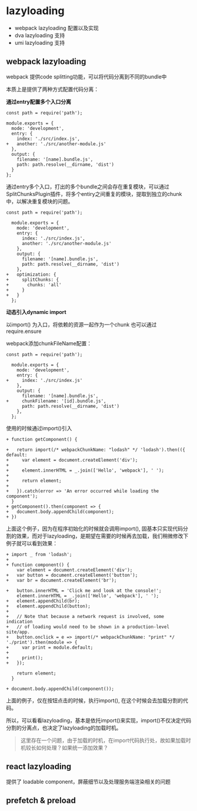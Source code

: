# lazyloading

- webpack lazyloading 配置以及实现
- dva lazyloading 支持
- umi lazyloading 支持


## webpack lazyloading

webpack 提供code splitting功能，可以将代码分离到不同的bundle中

本质上是提供了两种方式配置代码分离：

**通过entry配置多个入口分离**

```
const path = require('path');

module.exports = {
  mode: 'development',
  entry: {
    index: './src/index.js',
+   another: './src/another-module.js'
  },
  output: {
    filename: '[name].bundle.js',
    path: path.resolve(__dirname, 'dist')
  }
};
```

通过entry多个入口，打出的多个bundle之间会存在重复模块，可以通过SplitChunksPlugin插件，将多个entiry之间重复的模块，提取到独立的chunk中，以解决重复模块的问题。


```
const path = require('path');

  module.exports = {
    mode: 'development',
    entry: {
      index: './src/index.js',
      another: './src/another-module.js'
    },
    output: {
      filename: '[name].bundle.js',
      path: path.resolve(__dirname, 'dist')
    },
+   optimization: {
+     splitChunks: {
+       chunks: 'all'
+     }
+   }
  };
```


**动态引入dynamic import**

以import() 为入口，将依赖的资源一起作为一个chunk
也可以通过require.ensure

webpack添加chunkFileName配置：

```
const path = require('path');

  module.exports = {
    mode: 'development',
    entry: {
+     index: './src/index.js'
    },
    output: {
      filename: '[name].bundle.js',
+     chunkFilename: '[id].bundle.js',
      path: path.resolve(__dirname, 'dist')
    },
  };

```


使用的时候通过import()引入
```
+ function getComponent() {

+   return import(/* webpackChunkName: "lodash" */ 'lodash').then(({ default: 
+     var element = document.createElement('div');
+
+     element.innerHTML = _.join(['Hello', 'webpack'], ' ');
+
+     return element;
+
+   }).catch(error => 'An error occurred while loading the component');
  }
+ getComponent().then(component => {
+   document.body.appendChild(component);
+ })
```
 
上面这个例子，因为在程序初始化的时候就会调用import(), 固基本只实现代码分割的效果，而对于lazyloading，是期望在需要的时候再去加载，我们稍微修改下例子就可以看到效果：

```
+ import _ from 'lodash';
+
+ function component() {
    var element = document.createElement('div');
+   var button = document.createElement('button');
+   var br = document.createElement('br');

+   button.innerHTML = 'Click me and look at the console!';
    element.innerHTML = _.join(['Hello', 'webpack'], ' ');
+   element.appendChild(br);
+   element.appendChild(button);
+
+   // Note that because a network request is involved, some indication
+   // of loading would need to be shown in a production-level site/app.
+   button.onclick = e => import(/* webpackChunkName: "print" */ './print').then(module => {
+     var print = module.default;
+
+     print();
+   });

    return element;
  }

+ document.body.appendChild(component());
```

上面的例子，仅在按钮点击的时候，执行import(), 在这个时候会去加载分割的代码。

所以，可以看看lazyloading，基本是依托import()来实现，import()不仅决定代码分割的分离点，也决定了lazyloading的加载时机。

> 这里存在一个问题，由于加载的时机，在import代码执行处，故如果加载时机较长如何处理？如果统一添加效果？
> 


## react lazyloading

提供了 loadable component，屏蔽细节以及处理服务端渲染相关的问题
## prefetch & preload






